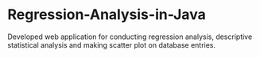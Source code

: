 # Regression-Analysis-in-Java
Developed web application for conducting regression analysis, descriptive statistical analysis and making scatter plot on database entries.
